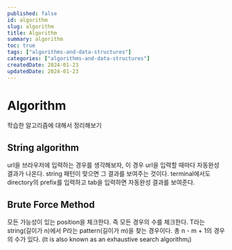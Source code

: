 ```yaml
---
published: false
id: algorithm
slug: algorithm
title: Algorithm
summary: algorithm
toc: true
tags: ["algorithms-and-data-structures"]
categories: ["algorithms-and-data-structures"]
createdDate: 2024-01-23
updatedDate: 2024-01-23
---
```


# Algorithm
학습한 알고리즘에 대해서 정리해보기

## String algorithm
url을 브라우저에 입력하는 경우를 생각해보자, 이 경우 url을 입력할 때마다 자동완성 결과가 나온다.
string 패턴이 맞으면 그 결과를 보여주는 것이다.
terminal에서도 directory의 prefix를 입력하고 tab을 입력하면 자동완성 결과를 보여준다.

## Brute Force Method
모든 가능성이 있는 position을 체크한다. 즉 모든 경우의 수를 체크한다.
T라는 string(길이가 n)에서 P라는 pattern(길이가 m)을 찾는 경우이다.
총 n - m + 1의 경우의 수가 있다.
(It is also known as an exhaustive search algorithm¡)
